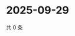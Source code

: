 # 2025-09-29

共 0 条

<!-- BEGIN ZHIHUVIDEO -->
<!-- 最后更新时间 Mon Sep 29 2025 01:08:48 GMT+0800 (China Standard Time) -->

<!-- END ZHIHUVIDEO -->
